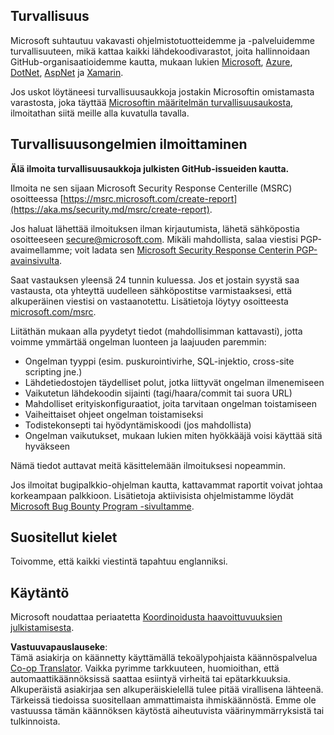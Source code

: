 <!--
CO_OP_TRANSLATOR_METADATA:
{
  "original_hash": "57f14126c1c6add76b3aef3844dfe4e3",
  "translation_date": "2025-07-13T15:06:18+00:00",
  "source_file": "SECURITY.md",
  "language_code": "fi"
}
-->
## Turvallisuus

Microsoft suhtautuu vakavasti ohjelmistotuotteidemme ja -palveluidemme turvallisuuteen, mikä kattaa kaikki lähdekoodivarastot, joita hallinnoidaan GitHub-organisaatioidemme kautta, mukaan lukien [Microsoft](https://github.com/Microsoft), [Azure](https://github.com/Azure), [DotNet](https://github.com/dotnet), [AspNet](https://github.com/aspnet) ja [Xamarin](https://github.com/xamarin).

Jos uskot löytäneesi turvallisuusaukkoja jostakin Microsoftin omistamasta varastosta, joka täyttää [Microsoftin määritelmän turvallisuusaukosta](https://aka.ms/security.md/definition), ilmoitathan siitä meille alla kuvatulla tavalla.

## Turvallisuusongelmien ilmoittaminen

**Älä ilmoita turvallisuusaukkoja julkisten GitHub-issueiden kautta.**

Ilmoita ne sen sijaan Microsoft Security Response Centerille (MSRC) osoitteessa [https://msrc.microsoft.com/create-report](https://aka.ms/security.md/msrc/create-report).

Jos haluat lähettää ilmoituksen ilman kirjautumista, lähetä sähköpostia osoitteeseen [secure@microsoft.com](mailto:secure@microsoft.com). Mikäli mahdollista, salaa viestisi PGP-avaimellamme; voit ladata sen [Microsoft Security Response Centerin PGP-avainsivulta](https://aka.ms/security.md/msrc/pgp).

Saat vastauksen yleensä 24 tunnin kuluessa. Jos et jostain syystä saa vastausta, ota yhteyttä uudelleen sähköpostitse varmistaaksesi, että alkuperäinen viestisi on vastaanotettu. Lisätietoja löytyy osoitteesta [microsoft.com/msrc](https://www.microsoft.com/msrc).

Liitäthän mukaan alla pyydetyt tiedot (mahdollisimman kattavasti), jotta voimme ymmärtää ongelman luonteen ja laajuuden paremmin:

  * Ongelman tyyppi (esim. puskurointivirhe, SQL-injektio, cross-site scripting jne.)
  * Lähdetiedostojen täydelliset polut, jotka liittyvät ongelman ilmenemiseen
  * Vaikutetun lähdekoodin sijainti (tagi/haara/commit tai suora URL)
  * Mahdolliset erityiskonfiguraatiot, joita tarvitaan ongelman toistamiseen
  * Vaiheittaiset ohjeet ongelman toistamiseksi
  * Todistekonsepti tai hyödyntämiskoodi (jos mahdollista)
  * Ongelman vaikutukset, mukaan lukien miten hyökkääjä voisi käyttää sitä hyväkseen

Nämä tiedot auttavat meitä käsittelemään ilmoituksesi nopeammin.

Jos ilmoitat bugipalkkio-ohjelman kautta, kattavammat raportit voivat johtaa korkeampaan palkkioon. Lisätietoja aktiivisista ohjelmistamme löydät [Microsoft Bug Bounty Program -sivultamme](https://aka.ms/security.md/msrc/bounty).

## Suositellut kielet

Toivomme, että kaikki viestintä tapahtuu englanniksi.

## Käytäntö

Microsoft noudattaa periaatetta [Koordinoidusta haavoittuvuuksien julkistamisesta](https://aka.ms/security.md/cvd).

**Vastuuvapauslauseke**:  
Tämä asiakirja on käännetty käyttämällä tekoälypohjaista käännöspalvelua [Co-op Translator](https://github.com/Azure/co-op-translator). Vaikka pyrimme tarkkuuteen, huomioithan, että automaattikäännöksissä saattaa esiintyä virheitä tai epätarkkuuksia. Alkuperäistä asiakirjaa sen alkuperäiskielellä tulee pitää virallisena lähteenä. Tärkeissä tiedoissa suositellaan ammattimaista ihmiskäännöstä. Emme ole vastuussa tämän käännöksen käytöstä aiheutuvista väärinymmärryksistä tai tulkinnoista.